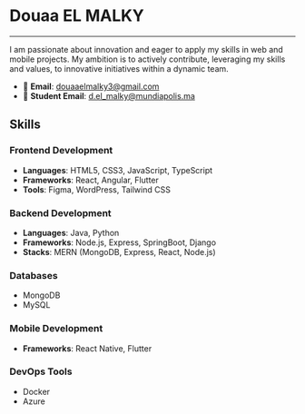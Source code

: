 # Douaa EL MALKY
-----------
I am passionate about innovation and eager to apply my skills in web and mobile projects. My ambition is to actively contribute, leveraging my skills and values, to innovative initiatives within a dynamic team.
- 📧 **Email**: [douaaelmalky3@gmail.com](mailto:douaaelmalky3@gmail.com)
- 📧 **Student Email**: [d.el_malky@mundiapolis.ma](mailto:d.el_malky@mundiapolis.ma)

## Skills

### Frontend Development
- **Languages**: HTML5, CSS3, JavaScript, TypeScript
- **Frameworks**: React, Angular, Flutter
- **Tools**: Figma, WordPress, Tailwind CSS

### Backend Development
- **Languages**: Java, Python
- **Frameworks**: Node.js, Express, SpringBoot, Django
- **Stacks**: MERN (MongoDB, Express, React, Node.js)

### Databases
- MongoDB
- MySQL

### Mobile Development
- **Frameworks**: React Native, Flutter

### DevOps Tools
- Docker
- Azure
